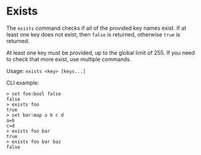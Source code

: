 # Exists

The `exists` command checks if all of the provided key names exist. If at least
one key does not exist, then `false` is returned, otherwise `true` is returned.

At least one key must be provided, up to the global limit of 255. If you need to
check that more exist, use multiple commands.

Usage: `exists <key> [keys...]`

CLI example:

```
> set foo:bool false
false
> exists foo
true
> set bar:map a b c d
a=b
c=d
> exists foo bar
true
> exists foo bar baz
false
```
